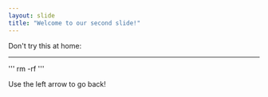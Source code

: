 ```yaml
---
layout: slide
title: "Welcome to our second slide!"
---
```

Don't try this at home:
___

'''
rm -rf
'''

Use the left arrow to go back!